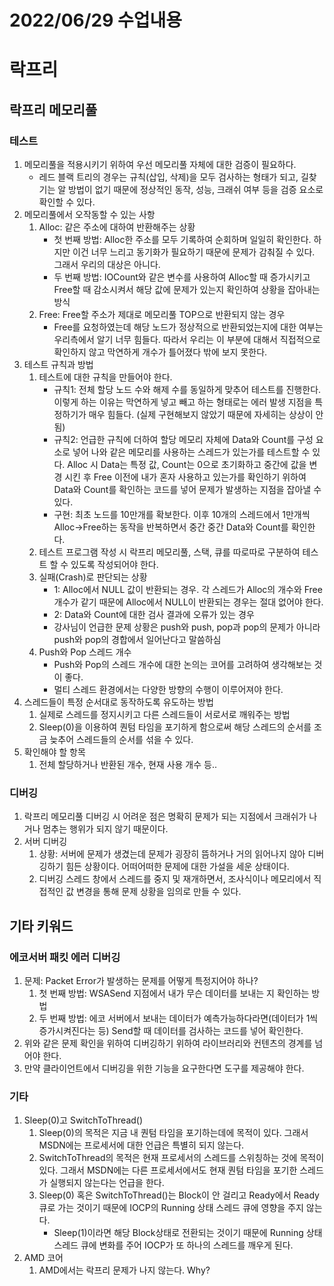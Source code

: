 # 2022/06/29 수업내용
# 락프리
## 락프리 메모리풀
### 테스트
1. 메모리풀을 적용시키기 위하여 우선 메모리풀 자체에 대한 검증이 필요하다.
    * 레드 블랙 트리의 경우는 규칙(삽입, 삭제)을 모두 검사하는 형태가 되고, 길찾기는 알 방법이 없기 때문에 정상적인 동작, 성능, 크래쉬 여부 등을 검증 요소로 확인할 수 있다.
2. 메모리풀에서 오작동할 수 있는 사항
    1) Alloc: 같은 주소에 대하여 반환해주는 상황
        * 첫 번째 방법: Alloc한 주소를 모두 기록하여 순회하며 일일히 확인한다. 하지만 이건 너무 느리고 동기화가 필요하기 때문에 문제가 감춰질 수 있다. 그래서 우리의 대상은 아니다.
        * 두 번째 방법: IOCount와 같은 변수를 사용하여 Alloc할 때 증가시키고 Free할 때 감소시켜서 해당 값에 문제가 있는지 확인하여 상황을 잡아내는 방식
    2) Free: Free할 주소가 제대로 메모리풀 TOP으로 반환되지 않는 경우
        * Free를 요청하였는데 해당 노드가 정상적으로 반환되었는지에 대한 여부는 우리측에서 알기 너무 힘들다. 따라서 우리는 이 부분에 대해서 직접적으로 확인하지 않고 막연하게 개수가 틀어졌다 밖에 보지 못한다.
3. 테스트 규칙과 방법
    1) 테스트에 대한 규칙을 만들어야 한다.
        * 규칙1: 전체 할당 노드 수와 해제 수를 동일하게 맞추어 테스트를 진행한다. 이렇게 하는 이유는 막연하게 넣고 빼고 하는 형태로는 에러 발생 지점을 특정하기가 매우 힘들다. (실제 구현해보지 않았기 때문에 자세히는 상상이 안됨)
        * 규칙2: 언급한 규칙에 더하여 할당 메모리 자체에 Data와 Count를 구성 요소로 넣어 나와 같은 메모리를 사용하는 스레드가 있는가를 테스트할 수 있다. Alloc 시 Data는 특정 값, Count는 0으로 초기화하고 중간에 값을 변경 시킨 후 Free 이전에 내가 혼자 사용하고 있는가를 확인하기 위하여 Data와 Count를 확인하는 코드를 넣어 문제가 발생하는 지점을 잡아낼 수 있다.
        * 구현: 최초 노드를 10만개를 확보한다. 이후 10개의 스레드에서 1만개씩 Alloc->Free하는 동작을 반복하면서 중간 중간 Data와 Count를 확인한다.
    2) 테스트 프로그램 작성 시 락프리 메모리풀, 스택, 큐를 따로따로 구분하여 테스트 할 수 있도록 작성되어야 한다.
    3) 실패(Crash)로 판단되는 상황
        * 1: Alloc에서 NULL 값이 반환되는 경우. 각 스레드가 Alloc의 개수와 Free 개수가 같기 때문에 Alloc에서 NULL이 반환되는 경우는 절대 없어야 한다.
        * 2: Data와 Count에 대한 검사 결과에 오류가 있는 경우
        * 강사님이 언급한 문제 상황은 push와 push, pop과 pop의 문제가 아니라 push와 pop의 경합에서 일어난다고 말씀하심
    4) Push와 Pop 스레드 개수
        * Push와 Pop의 스레드 개수에 대한 논의는 코어를 고려하여 생각해보는 것이 좋다.
        * 멀티 스레드 환경에서는 다양한 방향의 수행이 이루어져야 한다.
4. 스레드들이 특정 순서대로 동작하도록 유도하는 방법
    1) 실제로 스레드를 정지시키고 다른 스레드들이 서로서로 깨워주는 방법
    2) Sleep(0)을 이용하여 퀀텀 타임을 포기하게 함으로써 해당 스레드의 순서를 조금 늦추어 스레드들의 순서를 섞을 수 있다.
5. 확인해야 할 항목
    1) 전체 할당하거나 반환된 개수, 현재 사용 개수 등..

### 디버깅
1. 락프리 메모리풀 디버깅 시 어려운 점은 명확히 문제가 되는 지점에서 크래쉬가 나거나 멈추는 행위가 되지 않기 때문이다.
2. 서버 디버깅
    1) 상황: 서버에 문제가 생겼는데 문제가 굉장히 뜸하거나 거의 읽어나지 않아 디버깅하기 힘든 상황이다. 어떠어떠한 문제에 대한 가설을 세운 상태이다.
    2) 디버깅 스레드 창에서 스레드를 중지 및 재개하면서, 조사식이나 메모리에서 직접적인 값 변경을 통해 문제 상황을 임의로 만들 수 있다.

## 기타 키워드
### 에코서버 패킷 에러 디버깅
1. 문제: Packet Error가 발생하는 문제를 어떻게 특정지어야 하나?
    1) 첫 번째 방법: WSASend 지점에서 내가 무슨 데이터를 보내는 지 확인하는 방법
    2) 두 번째 방법: 에코 서버에서 보내는 데이터가 예측가능하다라면(데이터가 1씩 증가시켜진다는 등) Send할 때 데이터를 검사하는 코드를 넣어 확인한다.
2. 위와 같은 문제 확인을 위하여 디버깅하기 위하여 라이브러리와 컨텐츠의 경계를 넘어야 한다.
3. 만약 클라이언트에서 디버깅을 위한 기능을 요구한다면 도구를 제공해야 한다.

### 기타
1. Sleep(0)고 SwitchToThread()
    1) Sleep(0)의 목적은 지금 내 퀀텀 타임을 포기하는데에 목적이 있다. 그래서 MSDN에는 프로세서에 대한 언급은 특별히 되지 않는다.
    2) SwitchToThread의 목적은 현재 프로세서의 스레드를 스위칭하는 것에 목적이 있다. 그래서 MSDN에는 다른 프로세서에서도 현재 퀀텀 타임을 포기한 스레드가 실행되지 않는다는 언급을 한다.
    3) Sleep(0) 혹은 SwitchToThread()는 Block이 안 걸리고 Ready에서 Ready 큐로 가는 것이기 때문에 IOCP의 Running 상태 스레드 큐에 영향을 주지 않는다.
        * Sleep(1)이라면 해당 Block상태로 전환되는 것이기 때문에 Running 상태 스레드 큐에 변화를 주어 IOCP가 또 하나의 스레드를 깨우게 된다.
2. AMD 코어
    1) AMD에서는 락프리 문제가 나지 않는다. Why?
